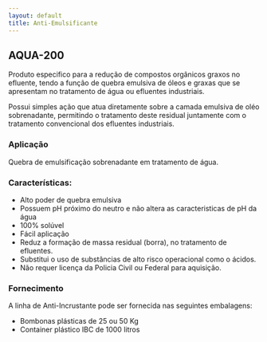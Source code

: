 ```yaml
---
layout: default
title: Anti-Emulsificante
---
```


## AQUA-200

Produto especifico para a redução de compostos orgânicos graxos no efluente, tendo a função de quebra  emulsiva de óleos e graxas que se apresentam no tratamento de água ou efluentes industriais.

Possui simples ação que atua diretamente sobre a camada emulsiva de oléo sobrenadante, permitindo o tratamento deste residual juntamente com o tratamento convencional dos efluentes industriais.

### Aplicação
Quebra de emulsificação sobrenadante em tratamento de água.

### Características:

- Alto poder de quebra emulsiva
- Possuem pH próximo do neutro e não altera as caracteristicas de pH da água
- 100% solúvel
- Fácil aplicação
- Reduz a formação de massa residual (borra), no tratamento de efluentes.
- Substitui o uso de substâncias de alto risco operacional como o ácidos.
- Não requer licença da Policia Civil ou Federal para aquisição.

### Fornecimento
A linha de Anti-Incrustante pode ser fornecida nas seguintes embalagens:

- Bombonas plásticas de 25 ou 50 Kg
- Container plástico IBC de 1000 litros

